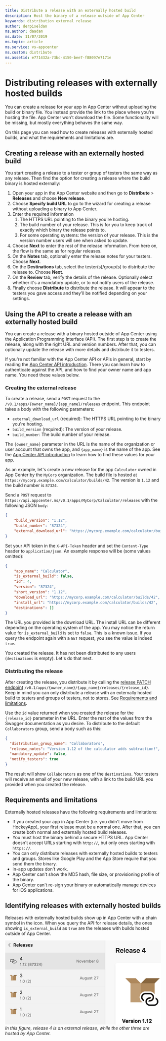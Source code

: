 ```yaml
---
title: Distribute a release with an externally hosted build
description: Host the binary of a release outside of App Center
keywords: distribution external release
author: derpixeldan
ms.author: daadam
ms.date: 11/07/2019
ms.topic: article
ms.service: vs-appcenter
ms.custom: distribute
ms.assetid: e771432a-73bc-4150-bee7-f88097e7171e
---
```


# Distributing releases with externally hosted builds

You can create a release for your app in App Center without uploading the build or binary file. You instead provide the link to the place where you're hosting the file. App Center won't download the file. Some functionality will be missing, but mostly everything behaves the same way.

On this page you can read how to create releases with externally hosted builds, and what the requirements and limitations are.

## Creating a release with an externally hosted build

You start creating a release to a tester or group of testers the same way as any release. Then find the option for creating a release where the build binary is hosted externally:

1. Open your app in the App Center website and then go to **Distribute** > **Releases** and choose **New release**.
2. Choose **Specify build URL** to go to the wizard for creating a release without uploading a binary to App Center.
3. Enter the required information
   1. The HTTPS URL pointing to the binary you're hosting.
   2. The build number of your release. This is for you to keep track of exactly which binary the release points to.
   3. For some operating systems: the version of your release. This is the version number users will see when asked to update.
4. Choose **Next** to enter the rest of the release information. From here on, the flow is the same as for regular releases.
5. On the **Notes** tab, optionally enter the release notes for your testers. Choose **Next**.
6. On the **Destinations** tab, select the tester(s)/group(s) to distribute the release to. Choose **Next**.
7. On the **Review** tab, verify the details of the release. Optionally select whether it's a mandatory update, or to not notify users of the release.
8. Finally choose **Distribute** to distribute the release. It will appear to the testers you gave access and they'll be notified depending on your settings.

## Using the API to create a release with an externally hosted build

You can create a release with a binary hosted outside of App Center using the Application Programming Interface (API). The first step is to create the release, along with the right URL and version numbers. After that, you can optionally update the release with more details and distribute it to testers.

If you're not familiar with the App Center API or APIs in general, start by reading the [App Center API introduction](../api-docs/index.md). There you can learn how to authenticate against the API, and how to find your owner name and app name. You need these values below.

### Creating the external release

To create a release, send a `POST` request to the `/v0.1/apps/{owner_name}/{app_name}/releases` endpoint. This endpoint takes a body with the following parameters:

- `external_download_url` (required): The HTTPS URL pointing to the binary you're hosting.
- `build_version` (required): The version of your release.
- `build_number`: The build number of your release.

The `{owner_name}` parameter in the URL is the name of the organization or user account that owns the app, and `{app_name}` is the name of the app. See the [App Center API introduction](../api-docs/index.md#find-your-app-center-app-name-and-owner-name) to learn how to find these values for your app.

As an example, let's create a new release for the app `Calculator` owned in App Center by the `MyCorp` organization. The build file is hosted at `https://mycorp.example.com/calculator/builds/42`. The version is `1.12` and the build number is `87324`.

Send a `POST` request to `https://api.appcenter.ms/v0.1/apps/MyCorp/Calculator/releases` with the following JSON `body`:

``` json
{
    "build_version": "1.12",
    "build_number": "87324",
    "external_download_url": "https://mycorp.example.com/calculator/builds/42"
}
```

Set your API token in the `X-API-Token` header and set the `Content-Type` header to `application/json`. An example response will be (some values omitted):

``` json
{
    "app_name": "Calculator",
    "is_external_build": false,
    "id": 4,
    "version": "87324",
    "short_version": "1.12",
    "download_url": "https://mycorp.example.com/calculator/builds/42",
    "install_url": "https://mycorp.example.com/calculator/builds/42",
    "destinations": []
}
```

The URL you provided is the download URL. The install URL can be different depending on the operating system of the app. You may notice the return value for `is_external_build` is set to `false`. This is a known issue. If you query the endpoint again with a `GET` request, you see the value is indeed `true`.

You created the release. It has not been distributed to any users (`destinations` is empty). Let's do that next.

### Distributing the release

After creating the release, you distribute it by calling the [release PATCH endpoint](https://openapi.appcenter.ms/#/distribute/releases_update) `/v0.1/apps/{owner_name}/{app_name}/releases/{release_id}`. Keep in mind you can only distribute a release with an externally hosted build to testers and groups of testers, not to stores. See [Requirements and limitations](#requirements-and-limitations).

Use the `id` value returned when you created the release for the `{release_id}` parameter in the URL. Enter the rest of the values from the Swagger documentation as you desire. To distribute to the default `Collaborators` group, send a body such as this:

``` json
{
  "distribution_group_name": "Collaborators",
  "release_notes": "Version 1.12 of the calculator adds subtraction!",
  "mandatory_update": false,
  "notify_testers": true
}
```

The result will show `Collaborators` as one of the `destinations`. Your testers will receive an email of your new release, with a link to the build URL you provided when you created the release.

## Requirements and limitations

Externally hosted releases have the following requirements and limitations:

- If you created your app in App Center (i.e. you didn't move from HockeyApp), your first release must be a normal one. After that, you can create both normal and externally hosted build releases.
- You must host the binary behind a secure HTTPS URL. App Center doesn't accept URLs starting with `http://`, but only ones starting with `https://`.
- You can only distribute releases with externally hosted builds to testers and groups. Stores like Google Play and the App Store require that you send them the binary.
- In-app updates don't work.
- App Center can't show the MD5 hash, file size, or provisioning profile of the binary.
- App Center can't re-sign your binary or automatically manage devices for iOS applications.

## Identifying releases with externally hosted builds

Releases with externally hosted builds show up in App Center with a chain symbol in the icon. When you query the API for release details, the ones showing `is_external_build` as `true` are the releases with builds hosted outside of App Center.

![The icon of a release with externally hosted build](images/release-externally-hosted-build.png)
*In this figure, release 4 is an external release, while the other three are hosted by App Center.*
